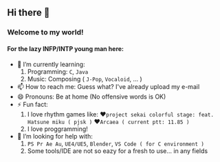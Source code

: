 ## Hi there 👋
### Welcome to my world!

#### For the lazy INFP/INTP young man here:
- 🌱 I’m currently learning:
  1. Programming: `C`, `Java`
  2. Music: Composing ( `J-Pop`, `Vocaloid`, ... )
- 📫 How to reach me: Guess what? I've already upload my e-mail
- 😄 Pronouns: Be at home (No offensive words is OK)
- ⚡ Fun fact:
  1. I love rhythm games like:
     ❤`project sekai colorful stage: feat. Hatsune miku ( pjsk )`
     ❤`Arcaea ( current ptt: 11.85 )`
  3. I love proggramming!
- 🤔 I’m looking for help with:
  1. `PS Pr Ae Au`, `UE4/UE5`, `Blender`, `VS Code ( for C environment )`
  2. Some tools/IDE are not so eazy for a fresh to use... in any fields
<!--
**TwilightLoveU/TwilightLoveU** is a ✨ _special_ ✨ repository because its `README.md` (this file) appears on your GitHub profile.

Here are some ideas to get you started:

- 🔭 I’m currently working on ...
- 🌱 I’m currently learning ...
- 👯 I’m looking to collaborate on ...
- 🤔 I’m looking for help with ...
- 💬 Ask me about ...
- 📫 How to reach me: ...
- 😄 Pronouns: ...
- ⚡ Fun fact: ...
-->

